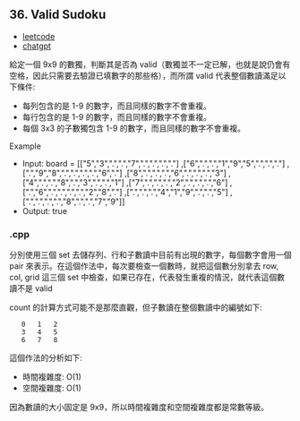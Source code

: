 ## 36. Valid Sudoku
- [leetcode](https://leetcode.com/problems/valid-sudoku/description/)
- [chatgpt](https://chatgpt.com/share/e326da89-65d6-478f-a81f-820c5233b19d)

給定一個 9x9 的數獨，判斷其是否為 valid（數獨並不一定已解，也就是說仍會有空格，因此只需要去驗證已填數字的那些格），而所謂 valid 代表整個數讀滿足以下條件:
- 每列包含的是 1-9 的數字，而且同樣的數字不會重複。
- 每行包含的是 1-9 的數字，而且同樣的數字不會重複。
- 每個 3x3 的子數獨包含 1-9 的數字，而且同樣的數字不會重複。

Example
- Input: board = 
[["5","3",".",".","7",".",".",".","."]
,["6",".",".","1","9","5",".",".","."]
,[".","9","8",".",".",".",".","6","."]
,["8",".",".",".","6",".",".",".","3"]
,["4",".",".","8",".","3",".",".","1"]
,["7",".",".",".","2",".",".",".","6"]
,[".","6",".",".",".",".","2","8","."]
,[".",".",".","4","1","9",".",".","5"]
,[".",".",".",".","8",".",".","7","9"]]
- Output: true
### .cpp
分別使用三個 set 去儲存列、行和子數讀中目前有出現的數字，每個數字會用一個 pair 來表示。在這個作法中，每次要檢查一個數時，就把這個數分別拿去 row, col, grid 這三個 set 中檢查，如果已存在，代表發生重複的情況，就代表這個數讀不是 valid

count 的計算方式可能不是那麼直觀，但子數讀在整個數讀中的編號如下:
```
   0   1   2
   3   4   5
   6   7   8
```

這個作法的分析如下:
- 時間複雜度: O(1)
- 空間複雜度: O(1)

因為數讀的大小固定是 9x9，所以時間複雜度和空間複雜度都是常數等級。